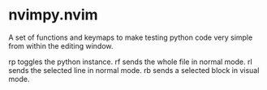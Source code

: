 # nvimpy.nvim
A set of functions and keymaps to make testing python code very simple from within the editing window.

<leader>rp toggles the python instance.
<leader>rf sends the whole file in normal mode.
<leader>rl sends the selected line in normal mode.
<leader>rb sends a selected block in visual mode.
